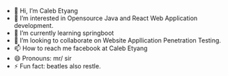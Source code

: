 - 👋 Hi, I’m Caleb Etyang 
- 👀 I’m interested in  Opensource Java and React Web Application development.
- 🌱 I’m currently learning  springboot 
- 💞️ I’m looking to collaborate on Website Appllication Penetration  Testing.  
- 📫 How to reach me facebook at Caleb Etyang
- 😄 Pronouns: mr/ sir 
- ⚡ Fun fact: beatles also restle.

<!---
the-grey-hat-guy/the-grey-hat-guy is a ✨ special ✨ repository because its `README.md` (this file) appears on your GitHub profile.
You can click the Preview link to take a look at your changes.
--->
